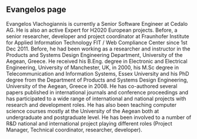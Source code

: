 ## Evangelos page

Evangelos Vlachogiannis is currently a Senior Software Engineer at Cedalo AG. He is also an active Expert for H2020 European projects. Before, a senior researcher, developer and project coordinator at Fraunhofer Institute for Applied Information Technology FIT / Web Compliance Center since 1st Dec 2011. Before, he had been working as a researcher and instructor in the Products and Systems Design Engineering Department, University of the Aegean, Greece. He received his B.Eng. degree in Electronic and Electrical Engineering, University of Manchester, UK, in 2000, his M.Sc degree in Telecommunication and Information Systems, Essex University and his PhD degree from the Department of Products and Systems Design Engineering, University of the Aegean, Greece in 2008. He has co-authored several papers published in international journals and conference proceedings and has participated to a wide range of international and national projects with research and development roles. He has also been teaching computer science courses mostly at the University of the Aegean both at undergraduate and postgraduate level. He has been involved to a number of R&D national and international project playing different roles (Project Manager, Technical coordinator, researcher, developer).
